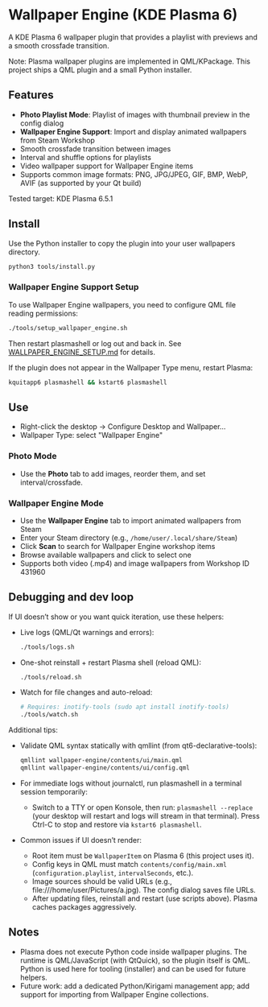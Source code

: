 # Wallpaper Engine (KDE Plasma 6)

A KDE Plasma 6 wallpaper plugin that provides a playlist with previews and a smooth crossfade transition.

Note: Plasma wallpaper plugins are implemented in QML/KPackage. This project ships a QML plugin and a small Python installer.

## Features

- **Photo Playlist Mode**: Playlist of images with thumbnail preview in the config dialog
- **Wallpaper Engine Support**: Import and display animated wallpapers from Steam Workshop
- Smooth crossfade transition between images
- Interval and shuffle options for playlists
- Video wallpaper support for Wallpaper Engine items
- Supports common image formats: PNG, JPG/JPEG, GIF, BMP, WebP, AVIF (as supported by your Qt build)

Tested target: KDE Plasma 6.5.1

## Install

Use the Python installer to copy the plugin into your user wallpapers directory.

```bash
python3 tools/install.py
```

### Wallpaper Engine Support Setup

To use Wallpaper Engine wallpapers, you need to configure QML file reading permissions:

```bash
./tools/setup_wallpaper_engine.sh
```

Then restart plasmashell or log out and back in. See [WALLPAPER_ENGINE_SETUP.md](WALLPAPER_ENGINE_SETUP.md) for details.

If the plugin does not appear in the Wallpaper Type menu, restart Plasma:

```bash
kquitapp6 plasmashell && kstart6 plasmashell
```

## Use

- Right-click the desktop → Configure Desktop and Wallpaper…
- Wallpaper Type: select "Wallpaper Engine"

### Photo Mode
- Use the **Photo** tab to add images, reorder them, and set interval/crossfade.

### Wallpaper Engine Mode
- Use the **Wallpaper Engine** tab to import animated wallpapers from Steam
- Enter your Steam directory (e.g., `/home/user/.local/share/Steam`)
- Click **Scan** to search for Wallpaper Engine workshop items
- Browse available wallpapers and click to select one
- Supports both video (.mp4) and image wallpapers from Workshop ID 431960

## Debugging and dev loop

If UI doesn’t show or you want quick iteration, use these helpers:

- Live logs (QML/Qt warnings and errors):

	```bash
	./tools/logs.sh
	```

- One-shot reinstall + restart Plasma shell (reload QML):

	```bash
	./tools/reload.sh
	```

- Watch for file changes and auto-reload:

	```bash
	# Requires: inotify-tools (sudo apt install inotify-tools)
	./tools/watch.sh
	```

Additional tips:

- Validate QML syntax statically with qmllint (from qt6-declarative-tools):

	```bash
	qmllint wallpaper-engine/contents/ui/main.qml
	qmllint wallpaper-engine/contents/ui/config.qml
	```

- For immediate logs without journalctl, run plasmashell in a terminal session temporarily:
	- Switch to a TTY or open Konsole, then run: `plasmashell --replace` (your desktop will restart and logs will stream in that terminal). Press Ctrl-C to stop and restore via `kstart6 plasmashell`.

- Common issues if UI doesn’t render:
	- Root item must be `WallpaperItem` on Plasma 6 (this project uses it).
	- Config keys in QML must match `contents/config/main.xml` (`configuration.playlist`, `intervalSeconds`, etc.).
	- Image sources should be valid URLs (e.g., file:///home/user/Pictures/a.jpg). The config dialog saves file URLs.
	- After updating files, reinstall and restart (use scripts above). Plasma caches packages aggressively.

## Notes

- Plasma does not execute Python code inside wallpaper plugins. The runtime is QML/JavaScript (with QtQuick), so the plugin itself is QML. Python is used here for tooling (installer) and can be used for future helpers.
- Future work: add a dedicated Python/Kirigami management app; add support for importing from Wallpaper Engine collections.
